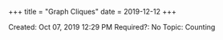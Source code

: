 +++
title = "Graph Cliques"
date = 2019-12-12
+++


Created: Oct 07, 2019 12:29 PM
Required?: No
Topic: Counting
